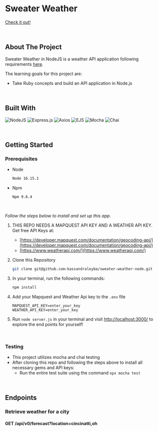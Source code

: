 # Sweater Weather
[Check it out!](https://young-refuge-34881-0294f9fc2b5b.herokuapp.com/)

<br />

## About The Project

Sweater Weather in NodeJS is a weather API application following requirements [here](https://backend.turing.edu/module3/projects/sweater_weather/requirements).

The learning goals for this project are:

* Take Ruby concepts and build an API application in Node.js

<br />

## Built With

![NodeJS](https://img.shields.io/badge/node.js-6DA55F?style=for-the-badge&logo=node.js&logoColor=white)
![Express.js](https://img.shields.io/badge/express.js-%23404d59.svg?style=for-the-badge&logo=express&logoColor=%2361DAFB)
![Axios](https://img.shields.io/badge/Axios-%2345B8D8.svg?style=for-the-badge&logo=axios&logoColor=white)
![EJS](https://img.shields.io/badge/EJS-%23E74C3C.svg?style=for-the-badge&logo=ejs&logoColor=white)
![Mocha](https://img.shields.io/badge/Mocha-%238D6748.svg?style=for-the-badge&logo=mocha&logoColor=white)
![Chai](https://img.shields.io/badge/Chai-%23A30701.svg?style=for-the-badge&logo=chai&logoColor=white)

<br />

## Getting Started

### Prerequisites

* Node
  ```sh
  Node 16.15.1
  ```

* Npm
  ```sh
  Npm 9.6.4
  ```

<br />

_Follow the steps below to install and set up this app._

1. THIS REPO NEEDS A MAPQUEST API KEY AND A WEATHER API KEY. Get free API Keys at:
   - [https://developer.mapquest.com/documentation/geocoding-api/](https://developer.mapquest.com/documentation/geocoding-api/)
   - [https://www.weatherapi.com/](https://www.weatherapi.com/)

3. Clone this Repository
   ```sh
   git clone git@github.com:kassandraleyba/sweater-weather-node.git
   ```
4. In your terminal, run the following commands:
    ```sh
    npm install
    ```
5. Add your Mapquest and Weather Api key to the `.env` file
   ```.env
   MAPQUEST_API_KEY=enter_your_key
   WEATHER_API_KEY=enter_your_key
   ```
6. Run `node server.js` in your terminal and visit [http://localhost:3000/](http://localhost:3000/) to explore the end points for yourself!

<br />

### Testing

* This project utilizes mocha and chai testing
* After cloning this repo and following the steps above to install all necessary gems and API keys:
  * Run the entire test suite using the command `npx mocha test`

<br />

## Endpoints

### Retrieve weather for a city
#### GET /api/v0/forecast?location=cincinatti,oh
